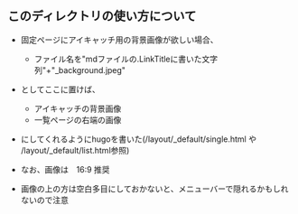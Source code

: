 ## このディレクトリの使い方について
- 固定ページにアイキャッチ用の背景画像が欲しい場合、
    * ファイル名を"mdファイルの.LinkTitleに書いた文字列"+"_background.jpeg"
- としてここに置けば、
    * アイキャッチの背景画像
    * 一覧ページの右端の画像
- にしてくれるようにhugoを書いた(/layout/_default/single.html や /layout/_default/list.html参照)

- なお、画像は　16:9 推奨
- 画像の上の方は空白多目にしておかないと、メニューバーで隠れるかもしれないので注意
